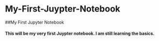 # My-First-Juypter-Notebook
##My First Jupyter Notebook
#### This will be my very first Juypter notebook. I am still learning the basics.
